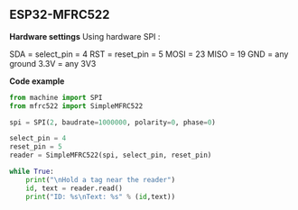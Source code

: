 ## ESP32-MFRC522

**Hardware settings**
Using hardware SPI :

SDA = select_pin = 4
RST = reset_pin = 5
MOSI = 23
MISO = 19
GND = any ground
3.3V = any 3V3

**Code example**

```python
from machine import SPI
from mfrc522 import SimpleMFRC522

spi = SPI(2, baudrate=1000000, polarity=0, phase=0)

select_pin = 4
reset_pin = 5
reader = SimpleMFRC522(spi, select_pin, reset_pin)

while True:
    print("\nHold a tag near the reader")
    id, text = reader.read()
    print("ID: %s\nText: %s" % (id,text))
```
